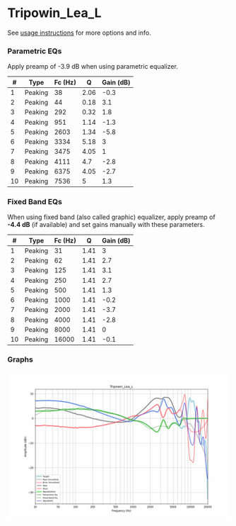 # Tripowin_Lea_L
See [usage instructions](https://github.com/jaakkopasanen/AutoEq#usage) for more options and info.

### Parametric EQs
Apply preamp of -3.9 dB when using parametric equalizer.

|   # | Type    |   Fc (Hz) |    Q |   Gain (dB) |
|-----|---------|-----------|------|-------------|
|   1 | Peaking |        38 | 2.06 |        -0.3 |
|   2 | Peaking |        44 | 0.18 |         3.1 |
|   3 | Peaking |       292 | 0.32 |         1.8 |
|   4 | Peaking |       951 | 1.14 |        -1.3 |
|   5 | Peaking |      2603 | 1.34 |        -5.8 |
|   6 | Peaking |      3334 | 5.18 |         3   |
|   7 | Peaking |      3475 | 4.05 |         1   |
|   8 | Peaking |      4111 | 4.7  |        -2.8 |
|   9 | Peaking |      6375 | 4.05 |        -2.7 |
|  10 | Peaking |      7536 | 5    |         1.3 |

### Fixed Band EQs
When using fixed band (also called graphic) equalizer, apply preamp of **-4.4 dB** (if available) and set gains manually with these parameters.

|   # | Type    |   Fc (Hz) |    Q |   Gain (dB) |
|-----|---------|-----------|------|-------------|
|   1 | Peaking |        31 | 1.41 |         3   |
|   2 | Peaking |        62 | 1.41 |         2.7 |
|   3 | Peaking |       125 | 1.41 |         3.1 |
|   4 | Peaking |       250 | 1.41 |         2.7 |
|   5 | Peaking |       500 | 1.41 |         1.3 |
|   6 | Peaking |      1000 | 1.41 |        -0.2 |
|   7 | Peaking |      2000 | 1.41 |        -3.7 |
|   8 | Peaking |      4000 | 1.41 |        -2.8 |
|   9 | Peaking |      8000 | 1.41 |         0   |
|  10 | Peaking |     16000 | 1.41 |        -0.1 |

### Graphs
![](./Tripowin_Lea_L.png)
